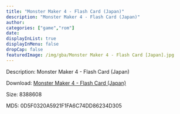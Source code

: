 ```yaml
---
title: "Monster Maker 4 - Flash Card (Japan)"
description: "Monster Maker 4 - Flash Card (Japan)"
author: 
categories: ["game","rom"]
date: 
displayInList: true
displayInMenu: false
dropCap: false
featuredImage: /img/gba/Monster Maker 4 - Flash Card [Japan].jpg
---
```


Description: Monster Maker 4 - Flash Card (Japan)

Download: <a style="text-decoration:underline;" href="https://mega.nz/#!HKRA0CrK!Kc_jTmMW8JWNWiKJwdoCAaPln0g1yt8mCwM4WgZXF3I" target = "_blank" rel = "nofollow" > Monster Maker 4 - Flash Card (Japan)</a>

Size: 8388608

MD5: 0D5F0320A5921F1FA6C74DD86234D305

